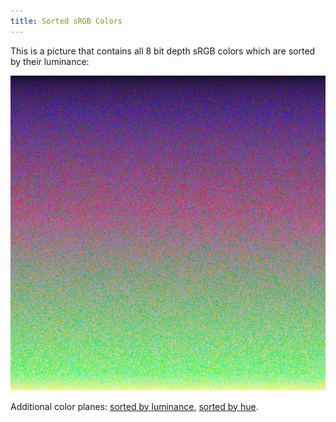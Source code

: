 ```yaml
---
title: Sorted sRGB Colors
---
```


This is a picture that contains all 8 bit depth sRGB colors which are sorted by their luminance:

[![sRGB Colors Sorted by Luminance](/resources/srgb-colors-sorted-by-luminance-preview.png)](/resources/srgb-colors-sorted-by-luminance.png)

Additional color planes: [sorted by luminance](/resources/srgb-colors-sorted-by-luminance.7z), [sorted by hue](/resources/srgb-colors-sorted-by-hue.7z).
